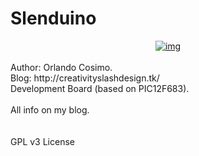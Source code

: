 Slenduino
=========
<div style="text-align: center;">
<a href="http://3.bp.blogspot.com/-LtsE6BAgc5k/Upt-pS4arjI/AAAAAAAACuM/lM18wCI5TvU/s1600/board.jpg">
<img alt="img" src="http://3.bp.blogspot.com/-LtsE6BAgc5k/Upt-pS4arjI/AAAAAAAACuM/lM18wCI5TvU/s1600/board.jpg">
</a>
</div>
<br>
Author: Orlando Cosimo.<br>
Blog: http://creativityslashdesign.tk/
<br>
Development Board (based on PIC12F683).
<br>
<br>
All info on my blog.
<br>
<br>
<br>
GPL v3 License
